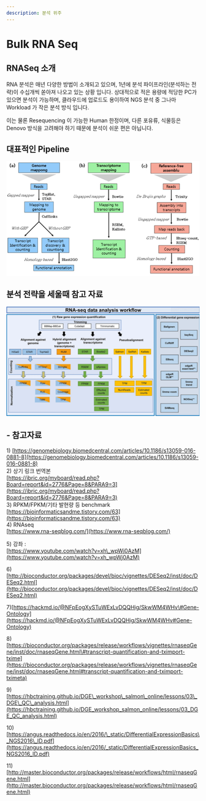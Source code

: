 ```yaml
---
description: 분석 위주
---
```


# Bulk RNA Seq

## RNASeq 소개

RNA 분석은 매년 다양한 방법이 소개되고 있으며, 1년에 분석 파이프라인\(분석하는 전략\)이 수십개씩 쏟아져 나오고 있는 상황 입니다. 상대적으로 적은 용량에 적당한 PC가 있으면 분석이 가능하며, 클라우드에 업로드도 용이하여 NGS 분석 중 그나마 Workload 가 작은 분석 방식 입니다.  
  
이는 물론 Resequencing 이 가능한 Human 한정이며, 다른 포유류, 식물등은 Denovo 방식을 고려해야 하기 때문에 분석이 쉬운 편은 아닙니다.   



## 

## 대표적인 Pipeline

![](../../.gitbook/assets/image%20%2827%29.png)



## 분석 전략을 세울때 참고 자료

![](../../.gitbook/assets/image%20%2882%29.png)

## 

## - 참고자료

1\) [https://genomebiology.biomedcentral.com/articles/10.1186/s13059-016-0881-8](https://genomebiology.biomedcentral.com/articles/10.1186/s13059-016-0881-8)  
2\) 상기 링크 번역본  
[https://ibric.org/myboard/read.php?Board=report&id=2776&Page=8&PARA9=3](https://ibric.org/myboard/read.php?Board=report&id=2776&Page=8&PARA9=3)  
3\) RPKM/FPKM/기타 발현량 등 benchmark  
[https://bioinformaticsandme.tistory.com/63](https://bioinformaticsandme.tistory.com/63)  
4\) RNAseq   
[https://www.rna-seqblog.com/](https://www.rna-seqblog.com/)  
  
5\) 강좌 :   
[https://www.youtube.com/watch?v=xh\_wpWj0AzM](https://www.youtube.com/watch?v=xh_wpWj0AzM)

6\) [http://bioconductor.org/packages/devel/bioc/vignettes/DESeq2/inst/doc/DESeq2.html](http://bioconductor.org/packages/devel/bioc/vignettes/DESeq2/inst/doc/DESeq2.html)

7\)[https://hackmd.io/@NFpEogXySTuWExLvDQQHig/SkwWM4WHv\#Gene-Ontology](https://hackmd.io/@NFpEogXySTuWExLvDQQHig/SkwWM4WHv#Gene-Ontology)

8\)[https://bioconductor.org/packages/release/workflows/vignettes/rnaseqGene/inst/doc/rnaseqGene.html\#transcript-quantification-and-tximport-txime](https://bioconductor.org/packages/release/workflows/vignettes/rnaseqGene/inst/doc/rnaseqGene.html#transcript-quantification-and-tximport-tximeta)

9\)[https://hbctraining.github.io/DGE\_workshop\_salmon\_online/lessons/03\_DGE\_QC\_analysis.html](https://hbctraining.github.io/DGE_workshop_salmon_online/lessons/03_DGE_QC_analysis.html)

10\)[https://angus.readthedocs.io/en/2016/\_static/DifferentialExpressionBasics\_NGS2016\_ID.pdf](https://angus.readthedocs.io/en/2016/_static/DifferentialExpressionBasics_NGS2016_ID.pdf)  


11\) [http://master.bioconductor.org/packages/release/workflows/html/rnaseqGene.html](http://master.bioconductor.org/packages/release/workflows/html/rnaseqGene.html)





